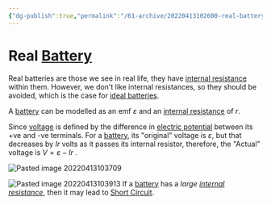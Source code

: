 ```yaml
---
{"dg-publish":true,"permalink":"/61-archive/20220413102600-real-battery/","dgHomeLink":true,"dgPassFrontmatter":false}
---
```



# Real [Battery](20220221170305-battery.md)

Real batteries are those we see in real life, they have [internal resistance](Internal-Resistance) within them. However, we don't like internal resistances, so they should be avoided, which is the case for [ideal batteries](20220413103516-ideal-battery.md).

A [battery](20220221170305-battery.md) can be modelled as an emf $\varepsilon$ and an [internal resistance](Internal-Resistance) of $r$.

Since [voltage](20220318120826-voltage.md) is defined by the difference in [electric potential](Electric-Potential) between its +ve and -ve terminals. For a [battery](20220221170305-battery.md), its "original" voltage is $\varepsilon$, but that decreases by $Ir$ volts as it passes its internal resistor, therefore, the "Actual" voltage is $V=\varepsilon-Ir$ .

![Pasted image 20220413103709](Pasted-image-20220413103709.png)

![Pasted image 20220413103913](Pasted-image-20220413103913.png)
If a [battery](20220221170305-battery.md) has a _large [internal resistance](Internal-Resistance)_, then it may lead to [Short Circuit](20220408134254-short-circuit.md).
